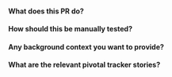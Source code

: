 #### What does this PR do?

#### How should this be manually tested?

#### Any background context you want to provide?

#### What are the relevant pivotal tracker stories?
